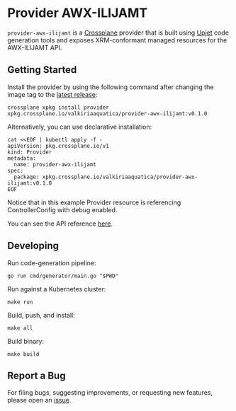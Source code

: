 # Provider AWX-ILIJAMT

`provider-awx-ilijamt` is a [Crossplane](https://crossplane.io/) provider that
is built using [Upjet](https://github.com/crossplane/upjet) code
generation tools and exposes XRM-conformant managed resources for the
AWX-ILIJAMT API.

## Getting Started

Install the provider by using the following command after changing the image tag
to the [latest release](https://marketplace.upbound.io/providers/valkiriaaquatica/provider-awx-ilijamt):
```
crossplane xpkg install provider xpkg.crossplane.io/valkiriaaquatica/provider-awx-ilijamt:v0.1.0
```

Alternatively, you can use declarative installation:
```
cat <<EOF | kubectl apply -f -
apiVersion: pkg.crossplane.io/v1
kind: Provider
metadata:
  name: provider-awx-ilijamt
spec:
  package: xpkg.crossplane.io/valkiriaaquatica/provider-awx-ilijamt:v0.1.0
EOF
```

Notice that in this example Provider resource is referencing ControllerConfig with debug enabled.

You can see the API reference [here](https://doc.crds.dev/github.com/valkiriaaquatica/provider-awx-ilijamt).

## Developing

Run code-generation pipeline:
```console
go run cmd/generator/main.go "$PWD"
```

Run against a Kubernetes cluster:

```console
make run
```

Build, push, and install:

```console
make all
```

Build binary:

```console
make build
```

## Report a Bug

For filing bugs, suggesting improvements, or requesting new features, please
open an [issue](https://github.com/valkiriaaquatica/provider-awx-ilijamt/issues).
